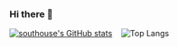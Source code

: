 ### Hi there 👋

[![southouse's GitHub stats](https://github-readme-stats.vercel.app/api?username=southouse)](https://github.com/southouse) &nbsp;&nbsp; ![Top Langs](https://github-readme-stats.vercel.app/api/top-langs/?username=southouse&layout=compact) 



<!--
**southouse/southouse** is a ✨ _special_ ✨ repository because its `README.md` (this file) appears on your GitHub profile.

Here are some ideas to get you started:

- 🔭 I’m currently working on ...
- 🌱 I’m currently learning ...
- 👯 I’m looking to collaborate on ...
- 🤔 I’m looking for help with ...
- 💬 Ask me about ...
- 📫 How to reach me: ...
- 😄 Pronouns: ...
- ⚡ Fun fact: ...
-->
